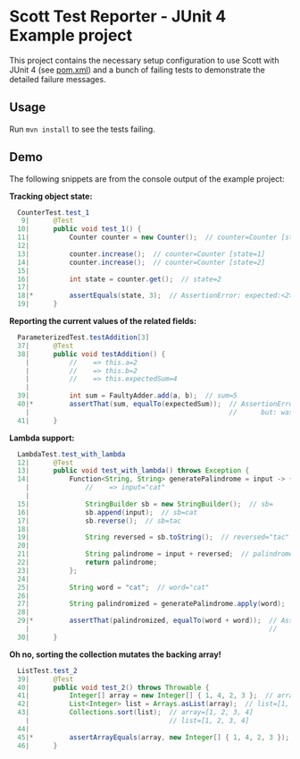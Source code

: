 Scott Test Reporter - JUnit 4 Example project
=============================================

This project contains the necessary setup configuration to use Scott with JUnit 4
(see [pom.xml](https://github.com/dodie/scott/blob/master/scott-examples/junit4/pom.xml))
and a bunch of failing tests to demonstrate the detailed failure messages.


Usage
-----
Run ``` mvn install ``` to see the tests failing.


Demo
----
The following snippets are from the console output of the example project:

**Tracking object state:**
```java
  CounterTest.test_1 
   9|      @Test
  10|      public void test_1() {
  11|          Counter counter = new Counter();  // counter=Counter [state=0]
  12|          
  13|          counter.increase();  // counter=Counter [state=1]
  14|          counter.increase();  // counter=Counter [state=2]
  15|          
  16|          int state = counter.get();  // state=2
  17|          
  18|*         assertEquals(state, 3);  // AssertionError: expected:<2> but was:<3>
  19|      }
```


**Reporting the current values of the related fields:**
```java
  ParameterizedTest.testAddition[3] 
  37|      @Test
  38|      public void testAddition() {
    |          //    => this.a=2
    |          //    => this.b=2
    |          //    => this.expectedSum=4
    |          
  39|          int sum = FaultyAdder.add(a, b);  // sum=5
  40|*         assertThat(sum, equalTo(expectedSum));  // AssertionError: Expected: <4>
    |                                                  //      but: was <5>
  41|      }
```


**Lambda support:**
```java
  LambdaTest.test_with_lambda 
  12|      @Test
  13|      public void test_with_lambda() throws Exception {
  14|          Function<String, String> generatePalindrome = input -> {  // generatePalindrome=hu.advancedweb.example.LambdaTest$$Lambda$1/1486371051@402a079c
    |              //    => input="cat"
    |              
  15|              StringBuilder sb = new StringBuilder();  // sb=
  16|              sb.append(input);  // sb=cat
  17|              sb.reverse();  // sb=tac
  18|              
  19|              String reversed = sb.toString();  // reversed="tac"
  20|              
  21|              String palindrome = input + reversed;  // palindrome="cattac"
  22|              return palindrome;
  23|          };
  24|          
  25|          String word = "cat";  // word="cat"
  26|          
  27|          String palindromized = generatePalindrome.apply(word);  // palindromized="cattac"
  28|          
  29|*         assertThat(palindromized, equalTo(word + word));  // AssertionError: Expected: "catcat"
    |                                                            //      but: was "cattac"
  30|      }
```


**Oh no, sorting the collection mutates the backing array!**
```java
  ListTest.test_2 
  39|      @Test
  40|      public void test_2() throws Throwable {
  41|          Integer[] array = new Integer[] { 1, 4, 2, 3 };  // array=[1, 4, 2, 3]
  42|          List<Integer> list = Arrays.asList(array);  // list=[1, 4, 2, 3]
  43|          Collections.sort(list);  // array=[1, 2, 3, 4]
    |                                   // list=[1, 2, 3, 4]
  44|  
  45|*         assertArrayEquals(array, new Integer[] { 1, 4, 2, 3 });  // ArrayComparisonFailure: arrays first differed at element [1]; expected:<2> but was:<4>
  46|      }
```

